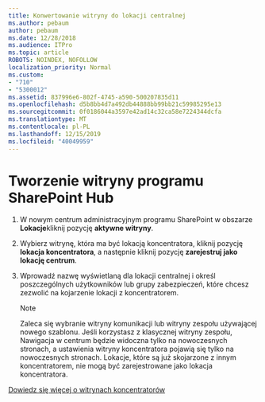 ```yaml
---
title: Konwertowanie witryny do lokacji centralnej
ms.author: pebaum
author: pebaum
ms.date: 12/28/2018
ms.audience: ITPro
ms.topic: article
ROBOTS: NOINDEX, NOFOLLOW
localization_priority: Normal
ms.custom:
- "710"
- "5300012"
ms.assetid: 837996e6-802f-4745-a590-500207835d11
ms.openlocfilehash: d5b8bb4d7a492db44888bb99bb21c59985295e13
ms.sourcegitcommit: 0f0186044a3597e42ad14c32ca58e7224344dcfa
ms.translationtype: MT
ms.contentlocale: pl-PL
ms.lasthandoff: 12/15/2019
ms.locfileid: "40049959"
---
```

# <a name="create-a-sharepoint-hub-site"></a>Tworzenie witryny programu SharePoint Hub

1. W nowym centrum administracyjnym programu SharePoint w obszarze **Lokacje**kliknij pozycję **aktywne witryny**.

2. Wybierz witrynę, która ma być lokacją koncentratora, kliknij pozycję **lokacja koncentratora**, a następnie kliknij pozycję **zarejestruj jako lokację centrum**.

3. Wprowadź nazwę wyświetlaną dla lokacji centralnej i określ poszczególnych użytkowników lub grupy zabezpieczeń, które chcesz zezwolić na kojarzenie lokacji z koncentratorem.

    > [!NOTE]
    >  Zaleca się wybranie witryny komunikacji lub witryny zespołu używającej nowego szablonu. Jeśli korzystasz z klasycznej witryny zespołu, Nawigacja w centrum będzie widoczna tylko na nowoczesnych stronach, a ustawienia witryny koncentratora pojawią się tylko na nowoczesnych stronach. Lokacje, które są już skojarzone z innym koncentratorem, nie mogą być zarejestrowane jako lokacja koncentratora.
  
[Dowiedz się więcej o witrynach koncentratorów](https://go.microsoft.com/fwlink/?linkid=869149)
  